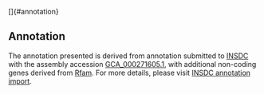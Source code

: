 []{#annotation}

Annotation
----------

The annotation presented is derived from annotation submitted to
[INSDC](http://www.insdc.org) with the assembly accession
[GCA\_000271605.1](http://www.ebi.ac.uk/ena/data/view/GCA_000271605.1),
with additional non-coding genes derived from
[Rfam](http://rfam.xfam.org/). For more details, please visit [INSDC
annotation
import](http://ensemblgenomes.org/info/data/insdc_annotation).
